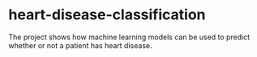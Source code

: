 # heart-disease-classification
The project shows how machine learning models can be used to predict whether or not a patient has heart disease. 
